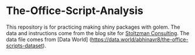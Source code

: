 # The-Office-Script-Analysis

This repository is for practicing making shiny packages with golem.  The data and instructions come from the blog site for [Stoltzman Consulting](https://www.stoltzmanconsulting.com/blog).  The data file comes from [Data World] (https://data.world/abhinavr8/the-office-scripts-dataset).


